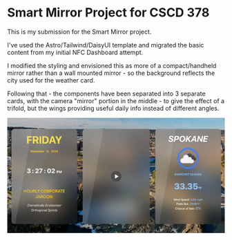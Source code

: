 # Smart Mirror Project for CSCD 378

This is my submission for the Smart Mirror project. 

I've used the Astro/Tailwind/DaisyUI template and migrated the basic content from my
initial NFC Dashboard attempt.

I modified the styling and envisioned this as more of a compact/handheld mirror rather than
a wall mounted mirror - so the background reflects the city used for the weather card.

Following that - the components have been separated into 3 separate cards, with the camera "mirror" portion in the middle - to give the effect of a trifold, but the wings providing
useful daily info instead of different angles.


![SmartMirror Example](Example.png)
